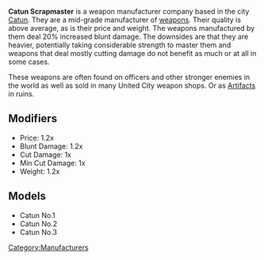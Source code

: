**Catun Scrapmaster** is a weapon manufacturer company based in the city
[Catun](Catun.md "wikilink"). <span style="font-weight:normal;">They are a
mid-grade manufacturer
of </span>[weapons](Weapons.md "wikilink")<span style="font-weight:normal;">.
Their quality is above average, as is their price and
weight.</span><span style="font-weight:normal;"> </span>The weapons
manufactured by them deal 20% increased blunt damage. The downsides are
that they are heavier, potentially taking considerable strength to
master them and weapons that deal mostly cutting damage do not benefit
as much or at all in some cases.

These weapons are often found on [](02%20-%20Projects%20&%20Wikis/Kenshi/Kenshi%20Wiki/Kenshi%20Wiki%20Template/United_Cities.md) officers and other stronger enemies in
the world as well as sold in many United City weapon shops. Or as
[Artifacts](Artifacts.md "wikilink") in ruins.

## Modifiers

- Price: 1.2x
- Blunt Damage: 1.2x
- Cut Damage: 1x
- Min Cut Damage: 1x
- Weight: 1.2x

## Models

- Catun No.1
- Catun No.2
- Catun No.3

[Category:Manufacturers](Category:Manufacturers "wikilink")
